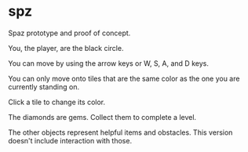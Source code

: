 spz
===

Spaz prototype and proof of concept.

You, the player, are the black circle. 

You can move by using the arrow keys or W, S, A, and D keys.

You can only move onto tiles that are the same color as the one you are currently standing on.

Click a tile to change its color.

The diamonds are gems. Collect them to complete a level.

The other objects represent helpful items and obstacles. This version doesn't include interaction with those.
